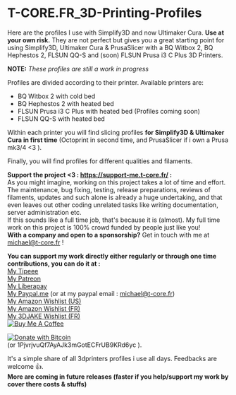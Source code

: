 # T-CORE.FR_3D-Printing-Profiles
Here are the profiles I use with Simplify3D and now Ultimaker Cura. **Use at your own risk.**
They are not perfect but gives you a great starting point for using Simplify3D, Ultimaker Cura & PrusaSlicer with a BQ Witbox 2, BQ Hephestos 2, FLSUN QQ-S and (soon) FLSUN Prusa i3 C Plus 3D Printers.

**NOTE:** *These profiles are still a work in progress*

Profiles are divided according to their printer. Available printers are:
* BQ Witbox 2 with cold bed
* BQ Hephestos 2 with heated bed
* FLSUN Prusa i3 C Plus with heated bed (Profiles coming soon)
* FLSUN QQ-S with heated bed


Within each printer you will find slicing profiles **for Simplify3D & Ultimaker Cura in first time** (Octoprint in second time, and PrusaSlicer if i own a Prusa mk3/4 <3 ).

Finally, you will find profiles for different qualities and filaments.

**Support the project <3 : https://support-me.t-core.fr/ :**<br>
As you might imagine, working on this project takes a lot of time and effort. The maintenance, bug fixing, testing, release preparations, reviews of filaments, updates and such alone is already a huge undertaking, and that even leaves out other coding unrelated tasks like writing documentation, server administration etc.<br>
If this sounds like a full time job, that's because it is (almost). My full time work on this project is 100% crowd funded by people just like you!<br>
**With a company and open to a sponsorship?** Get in touch with me at michael@t-core.fr ! 

**You can support my work directly either regularly or through one time contributions, you can do it at :**<br>
[My Tipeee](https://www.tipeee.com/torvast)<br>
[My Patreon](https://www.patreon.com/torvast)<br>
[My Liberapay](https://liberapay.com/Torvast/donate)<br>
[My Paypal.me](https://www.paypal.me/Torvast) (or at my paypal email : michael@t-core.fr)<br>
[My Amazon Wishlist (US)](https://amzn.to/2roSVwZ)<br>
[My Amazon Wishlist (FR)](https://amzn.to/2GFwbD3)<br>
[My 3DJAKE Wishlist (FR)](https://www.3djake.fr/liste-de-souhaits/4JH274LUJNSQP)<br>
<a href="https://www.buymeacoffee.com/torvast" target="_blank"><img src="https://www.buymeacoffee.com/assets/img/custom_images/black_img.png" alt="Buy Me A Coffee" style="height: auto !important;width: auto !important;" ></a>

<a href="https://www.blockchain.com/btc/address/1PjvrjvuQf7AyAJk3mGotECFrUB9KRd6yc" target="_blank"><img src="https://support-me.t-core.fr/BTC.png" alt="Donate with Bitcoin" ></a><br> (or 1PjvrjvuQf7AyAJk3mGotECFrUB9KRd6yc ).

It's a simple share of all 3dprinters profiles i use all days. Feedbacks are welcome 👍.<br>
**More are coming in future releases (faster if you help/support my work by cover there costs & stuffs)**
